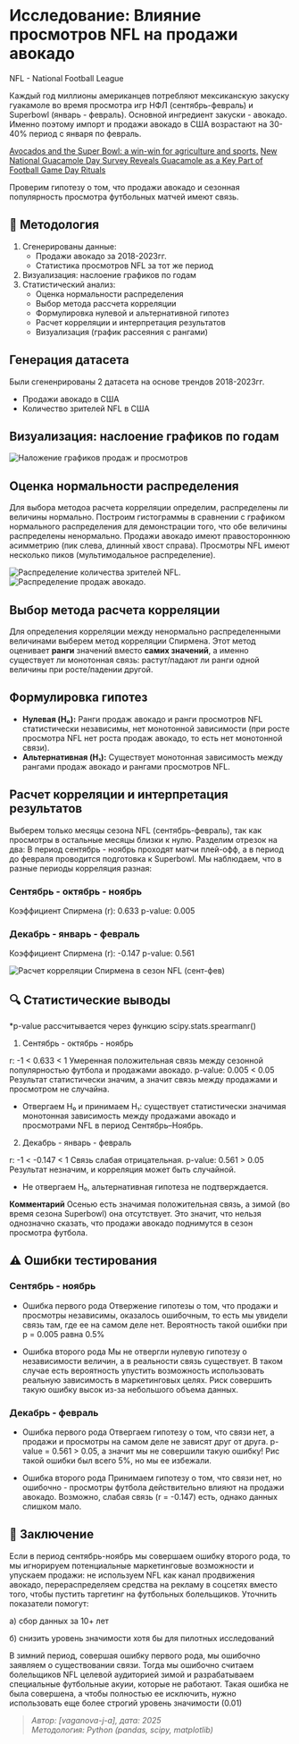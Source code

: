 # Исследование: Влияние просмотров NFL на продажи авокадо
NFL - National Football League

Каждый год миллионы американцев потребляют мексиканскую закуску гуакамоле во время просмотра игр НФЛ (сентябрь-февраль) и Superbowl (январь - февраль). Основной ингредиент закуски - авокадо. Именно поэтому импорт и продажи авокадо в США возрастают на 30-40% период с января по февраль.

[Avocados and the Super Bowl: a win-win for agriculture and sports.](https://producepay.com/blog/avocados-and-the-super-bowl-a-win-win-for-agriculture-and-sports/)
[New National Guacamole Day Survey Reveals Guacamole as a Key Part of Football Game Day Rituals](https://www.prnewswire.com/news-releases/new-national-guacamole-day-survey-reveals-guacamole-as-a-key-part-of-football-game-day-rituals-302247859.html)

Проверим гипотезу о том, что продажи авокадо и сезонная популярность просмотра футбольных матчей имеют связь.

## 📌 Методология
1. Сгенерированы данные:
   - Продажи авокадо за 2018-2023гг.
   - Статистика просмотров NFL за тот же период
2. Визуализация: наслоение графиков по годам
3. Статистический анализ:
   - Оценка нормальности распределения
   - Выбор метода рассчета корреляции
   - Формулировка нулевой и альтернативной гипотез
   - Расчет корреляции и интерпретация результатов
   - Визуализация (график рассеяния с рангами)

## Генерация датасета
Были сгененрированы 2 датасета на основе трендов 2018-2023гг.
- Продажи авокадо в США
- Количество зрителей NFL в США

## Визуализация: наслоение графиков по годам
![Наложение графиков продаж и просмотров](correlation_plot.png)

## Оценка нормальности распределения
Для выбора методоа расчета корреляции определим, распределены ли величины нормально.
Построим гистограммы в сравнении с графиком нормального распределения для демонстрации того, что обе величины распределены ненормально. Продажи авокадо имеют правостороннюю асимметрию (пик слева, длинный хвост справа). Просмотры NFL имеют несколько пиков (мультимодальное распределение).

 ![Распределение количества зрителей NFL](nfl_viewers_distribution.png).
 ![Распределение продаж авокадо](avocado_sales_distribution.png).

## Выбор метода расчета корреляции

Для определения корреляции между ненормально распределенными величинами выберем метод корреляции Спирмена.
Этот метод оценивает **ранги** значений вместо **самих значений**, а именно существует ли монотонная связь: растут/падают ли ранги одной величины при росте/падении другой.

## Формулировка гипотез
- **Нулевая (H₀):** Ранги продаж авокадо и ранги просмотров NFL статистически независимы, нет монотонной зависимости (при росте просмотра NFL нет роста продаж авокадо, то есть нет монотонной связи).  
- **Альтернативная (H₁):** Существует монотонная зависимость между рангами продаж авокадо и рангами просмотров NFL.

## Расчет корреляции и интерпретация результатов
Выберем только месяцы сезона NFL (сентябрь-февраль), так как просмотры в остальные месяцы близки к нулю. Разделим отрезок на два: В период сентябрь - ноябрь проходят матчи плей-офф, а в период до февраля проводится подготовка к Superbowl.
Мы наблюдаем, что в разные периоды корреляция разная:

### Сентябрь - октябрь - ноябрь ###
Коэффициент Спирмена (r): 0.633
p-value: 0.005

### Декабрь - январь - февраль ###
Коэффициент Спирмена (r): -0.147
p-value: 0.561

![Расчет корреляции Спирмена в сезон NFL (сент-фев)](spearman_nfl_season.png)

## 🔍 Статистические выводы
*p-value рассчитывается через функцию scipy.stats.spearmanr()

1. Сентябрь - октябрь - ноябрь

r: -1 < 0.633 < 1
Умеренная положительная связь между сезонной популярностью футбола и продажами авокадо.
p-value: 0.005 < 0.05
Результат статистически значим, а значит связь между продажами и просмотром не случайна.
   - Отвергаем H₀ и принимаем H₁: существует статистически значимая монотонная зависимость между продажами авокадо и просмотрами NFL в период Сентябрь–Ноябрь.

2. Декабрь - январь - февраль

r: -1 < -0.147 < 1
Связь слабая отрицательная.
p-value: 0.561 > 0.05
Результат незначим, и корреляция может быть случайной.
   - Не отвергаем H₀, альтернативная гипотеза не подтверждается.

**Комментарий**
Осенью есть значимая положительная связь, а зимой (во время сезона Superbowl) она отсутствует. Это значит, что нельзя однозначно сказать, что продажи авокадо поднимутся в сезон просмотра футбола.

## ⚠️ Ошибки тестирования
### Сентябрь - ноябрь
- Ошибка первого рода
Отвержение гипотезы о том, что продажи и просмотры независимы, оказалось ошибочным, то есть мы увидели связь там, где ее на самом деле нет. Вероятность такой ошибки при p = 0.005 равна 0.5%

- Ошибка второго рода
Мы не отвергли нулевую гипотезу о независимости величин, а в реальности связь существует. В таком случае есть вероятность упустить возможность использовать реальную зависимость в маркетинговых целях. Риск совершить такую ошибку высок из-за небольшого объема данных.

### Декабрь - февраль
- Ошибка первого рода
Отвергаем гипотезу о том, что связи нет, а продажи и просмотры на самом деле не зависят друг от друга.
p-value = 0.561 > 0.05, а значит мы не совершили такую ошибку! Рис такой ошибки был всего 5%, но мы ее избежали.

- Ошибка второго рода
Принимаем гипотезу о том, что связи нет, но ошибочно - просмотры футбола действительно влияют на продажи авокадо.
Возможно, слабая связь (r = -0.147) есть, однако данных слишком мало.

## 📝 Заключение
Если в период сентябрь-ноябрь мы совершаем ошибку второго рода, то мы игнорируем потенциальные маркетинговые возможности и упускаем продажи: не используем NFL как канал продвижения авокадо, перераспределяем средства на рекламу в соцсетях вместо того, чтобы пустить таргетинг на футбольных болельщиков. Уточнить показатели помогут:

а) сбор данных за 10+ лет

б) снизить уровень значимости хотя бы для пилотных исследований

В зимний период, совершая ошибку первого рода, мы ошибочно заявляем о существовании связи. Тогда мы ошибочно считаем болельщиков NFL целевой аудиторией зимой и разрабатываем специальные футбольные акуии, которые не работают. Такая ошибка не была совершена, а чтобы полностью ее исключить, нужно использовать еще более строгий уровень значимости (0.01)

> *Автор: [vaganova-j-a], дата: 2025*  
> *Методология: Python (pandas, scipy, matplotlib)*
